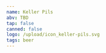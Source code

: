 ```yaml
---
name: Keller Pils
abv: TBD
tap: false
canned: false
logo: /upload/icon_keller-pils.svg
tags: beer
---
```

